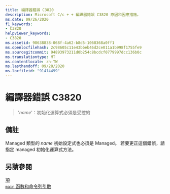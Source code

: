 ```yaml
---
title: 編譯器錯誤 C3820
description: Microsoft C/c + + 編譯器錯誤 C3820 原因和因應措施。
ms.date: 09/26/2020
f1_keywords:
- C3820
helpviewer_keywords:
- C3820
ms.assetid: 98638838-068f-4a62-b8d5-1068368a0ff1
ms.openlocfilehash: 2c98605c11e43bbeb46d2ce011a1b998f1755fe9
ms.sourcegitcommit: 94893973211d0b254c8bcdcf0779997dcc136b0c
ms.translationtype: MT
ms.contentlocale: zh-TW
ms.lasthandoff: 09/28/2020
ms.locfileid: "91414499"
---
```

# <a name="compiler-error-c3820"></a>編譯器錯誤 C3820

> '*name*'：初始化運算式必須是受控的

## <a name="remarks"></a>備註

Managed 類型的 *name* 初始設定式也必須是 Managed。 若要更正這個錯誤，請指定 managed 初始化運算式方法。

## <a name="see-also"></a>另請參閱

[項](../../cpp/initializers.md)\
[`main` 函數和命令列引數](../../cpp/main-function-command-line-args.md)
